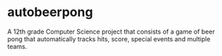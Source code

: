 # autobeerpong
A 12th grade Computer Science project that consists of a game of beer pong that automatically tracks hits, score, special events and multiple teams.
